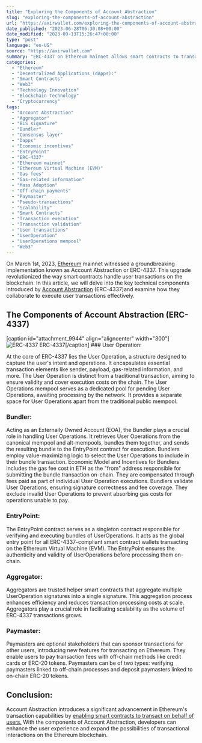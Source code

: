 ```yaml
---
title: "Exploring the Components of Account Abstraction"
slug: "exploring-the-components-of-account-abstraction"
url: "https://axirwallet.com/exploring-the-components-of-account-abstraction/"
date_published: "2023-06-28T06:30:08+00:00"
date_modified: "2023-09-13T15:26:47+00:00"
type: "post"
language: "en-US"
source: "https://axirwallet.com"
summary: "ERC-4337 on Ethereum mainnet allows smart contracts to transact on behalf of users. Key components include UserOperation, UserOperations mempool, Bundler, EntryPoint, Aggregator, and Paymaster. They enable efficient execution, gas fee handling, and user intent verification. These advancements enhance user interactions and transactions on Ethereum."
categories:
  - "Ethereum"
  - "Decentralized Applications (dApps):"
  - "Smart Contracts"
  - "Web3"
  - "Technology Innovation"
  - "Blockchain Technology"
  - "Cryptocurrency"
tags:
  - "Account Abstraction"
  - "Aggregator"
  - "BLS signature"
  - "Bundler"
  - "Consensus layer"
  - "Dapps"
  - "Economic incentives"
  - "EntryPoint"
  - "ERC-4337"
  - "Ethereum mainnet"
  - "Ethereum Virtual Machine (EVM)"
  - "Gas fees"
  - "Gas-related information"
  - "Mass Adoption"
  - "Off-chain payments"
  - "Paymaster"
  - "Pseudo-transactions"
  - "Scalability"
  - "Smart Contracts"
  - "Transaction execution"
  - "Transaction validation"
  - "User transactions"
  - "UserOperation"
  - "UserOperations mempool"
  - "Web3"
---
```


On March 1st, 2023, [Ethereum](https://cointelegraph.com/news/ethereum-erc-4337-smart-accounts-launch-at-walletcon-account-abstraction-is-here) mainnet witnessed a groundbreaking implementation known as Account Abstraction or ERC-4337. This upgrade revolutionized the way smart contracts handle user transactions on the blockchain. In this article, we will delve into the key technical components introduced by [Account Abstraction](https://axirwallet.com/the-power-of-account-abstraction/) (ERC-4337)and examine how they collaborate to execute user transactions effectively.

The Components of Account Abstraction (ERC-4337)
------------------------------------------------

\[caption id="attachment\_9944" align="aligncenter" width="300"\]![ERC-4337](https://axirwallet.com/wp-content/uploads/inside-blog-image-for-blog-1-300x125.jpg) ERC-4337\[/caption\] ### User Operation:

At the core of ERC-4337 lies the User Operation, a structure designed to capture the user's intent and operations. It encapsulates essential transaction elements like sender, payload, gas-related information, and more. The User Operation is distinct from a traditional transaction, aiming to ensure validity and cover execution costs on the chain. The User Operations mempool serves as a dedicated pool for pending User Operations, awaiting processing by the network. It provides a separate space for User Operations apart from the traditional public mempool.

### Bundler:

Acting as an Externally Owned Account (EOA), the Bundler plays a crucial role in handling User Operations. It retrieves User Operations from the canonical mempool and alt-mempools, bundles them together, and sends the resulting bundle to the EntryPoint contract for execution. Bundlers employ value-maximizing logic to select the User Operations to include in their bundle transaction. Economic Model and Incentives for Bundlers includes the gas fee cost in ETH as the "from" address responsible for submitting the bundle transaction on-chain. They are compensated through fees paid as part of individual User Operation executions. Bundlers validate User Operations, ensuring signature correctness and fee coverage. They exclude invalid User Operations to prevent absorbing gas costs for operations unable to pay.

### EntryPoint: 

The EntryPoint contract serves as a singleton contract responsible for verifying and executing bundles of UserOperations. It acts as the global entry point for all ERC-4337-compliant smart contract wallets transacting on the Ethereum Virtual Machine (EVM). The EntryPoint ensures the authenticity and validity of UserOperations before processing them on-chain.

### Aggregator:

Aggregators are trusted helper smart contracts that aggregate multiple UserOperation signatures into a single signature. This aggregation process enhances efficiency and reduces transaction processing costs at scale. Aggregators play a crucial role in facilitating scalability as the volume of ERC-4337 transactions grows.

### Paymaster:

Paymasters are optional stakeholders that can sponsor transactions for other users, introducing new features for transacting on Ethereum. They enable users to pay transaction fees with off-chain methods like credit cards or ERC-20 tokens. Paymasters can be of two types: verifying paymasters linked to off-chain processes and deposit paymasters linked to on-chain ERC-20 tokens.

Conclusion:
-----------

Account Abstraction introduces a significant advancement in Ethereum's transaction capabilities by [enabling smart contracts to transact on behalf of users.](https://cointelegraph.com/magazine/account-abstraction-supercharges-ethereum-wallets-dummies-guide/) With the components of Account Abstraction, developers can enhance the user experience and expand the possibilities of transactional interactions on the Ethereum blockchain.